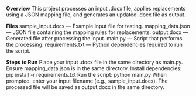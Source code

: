 **Overview**
This project processes an input .docx file, applies replacements using a JSON mapping file, and generates an updated .docx file as output.

**Files**
sample_input.docx — Example input file for testing.
mapping_data.json — JSON file containing the mapping rules for replacements.
output.docx — Generated file after processing the input.
main.py — Script that performs the processing.
requirements.txt — Python dependencies required to run the script.

**Steps to Run**
Place your input .docx file in the same directory as main.py.
Ensure mapping_data.json is in the same directory.
Install dependencies:
pip install -r requirements.txt
Run the script:
python main.py
When prompted, enter your input filename (e.g., sample_input.docx).
The processed file will be saved as output.docx in the same directory.

